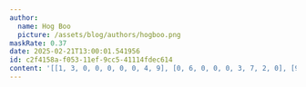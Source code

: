 ```yaml
---
author:
  name: Hog Boo
  picture: /assets/blog/authors/hogboo.png
maskRate: 0.37
date: 2025-02-21T13:00:01.541956
id: c2f4158a-f053-11ef-9cc5-41114fdec614
content: '[[1, 3, 0, 0, 0, 0, 0, 4, 9], [0, 6, 0, 0, 0, 3, 7, 2, 0], [9, 7, 0, 6, 0, 5, 0, 1, 8], [3, 2, 1, 7, 5, 4, 9, 0, 6], [4, 5, 8, 9, 0, 6, 1, 0, 0], [6, 9, 0, 3, 0, 0, 4, 0, 0], [2, 1, 0, 5, 0, 7, 8, 0, 4], [5, 0, 9, 4, 6, 1, 2, 0, 0], [7, 4, 3, 2, 8, 9, 0, 6, 1]]'
---
```

